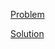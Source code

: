 [Problem](https://leetcode.com/problems/remove-duplicates-from-sorted-list)

[Solution](https://leetcode.com/problems/remove-duplicates-from-sorted-list/solutions/3304793/83-remove-duplicates-from-sorted-list-simple-solution)
